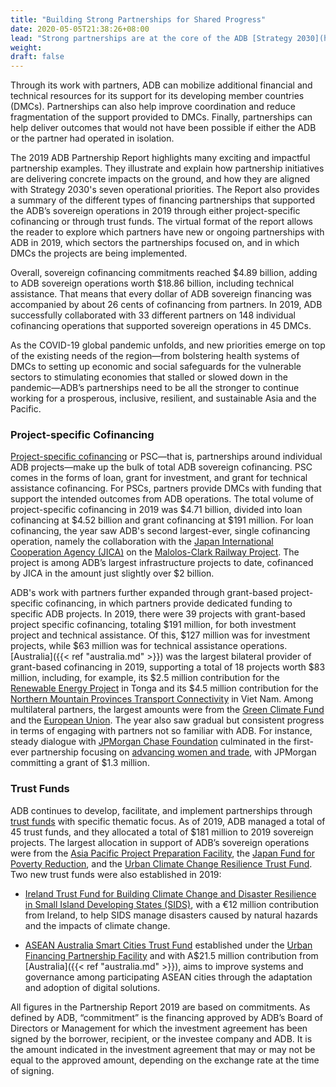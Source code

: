 ```yaml
---
title: "Building Strong Partnerships for Shared Progress"
date: 2020-05-05T21:38:26+08:00
lead: "Strong partnerships are at the core of the ADB [Strategy 2030](https://www.adb.org/documents/strategy-2030-prosperous-inclusive-resilient-sustainable-asia-pacific) to achieve a prosperous, inclusive, resilient, and sustainable Asia and the Pacific."
weight: 
draft: false
---
```


Through its work with partners, ADB can mobilize additional financial and technical resources for its support for its developing member countries (DMCs). Partnerships can also help improve coordination and reduce fragmentation of the support provided to DMCs. Finally, partnerships can help deliver outcomes that would not have been possible if either the ADB or the partner had operated in isolation.

The 2019 ADB Partnership Report highlights many exciting and impactful partnership examples. They illustrate and explain how partnership initiatives are delivering concrete impacts on the ground, and how they are aligned with Strategy 2030's seven operational priorities. The Report also provides a summary of the different types of financing partnerships that supported the ADB’s sovereign operations in 2019 through either project-specific cofinancing or through trust funds. The virtual format of the report allows the reader to explore which partners have new or ongoing partnerships with ADB in 2019, which sectors the partnerships focused on, and in which DMCs the projects are being implemented. 

Overall, sovereign cofinancing commitments reached $4.89 billion, adding to ADB sovereign operations worth $18.86 billion, including technical assistance.  That means that every dollar of ADB sovereign financing was accompanied by about 26 cents of cofinancing from partners. In 2019, ADB successfully collaborated with 33 different partners on 148 individual cofinancing operations that supported sovereign operations in 45 DMCs.

As the COVID-19 global pandemic unfolds, and new priorities emerge on top of the existing needs of the region&mdash;from bolstering  health systems of DMCs to setting up economic and social safeguards for the vulnerable sectors to stimulating economies that stalled or slowed down in the pandemic&mdash;ADB’s partnerships need to be all the stronger to continue working for a prosperous, inclusive, resilient, and sustainable Asia and the Pacific.

### Project-specific Cofinancing

[Project-specific cofinancing](./modalities/project-specific-cofinancing/) or PSC—that is, partnerships around individual ADB projects—make up the bulk of total ADB sovereign cofinancing. PSC comes in the forms of loan, grant for investment, and grant for technical assistance cofinancing. For PSCs, partners provide DMCs with funding that support the intended outcomes from ADB operations. The total volume of project-specific cofinancing in 2019 was $4.71 billion, divided into loan cofinancing at $4.52 billion and grant cofinancing at $191 million. For loan cofinancing, the year saw ADB's second largest-ever, single cofinancing operation, namely the collaboration with the [Japan International Cooperation Agency (JICA)](./modalities/partnership-framework-arrangements/#jica) on the [Malolos-Clark Railway Project](https://www.adb.org/projects/52083-001/main#project-pds). The project is among ADB’s largest infrastructure projects to date, cofinanced by JICA in the amount just slightly over $2 billion.  

ADB's work with partners further expanded through grant-based project-specific cofinancing, in which partners provide dedicated funding to specific ADB projects. In 2019, there were 39 projects with grant-based project specific cofinancing, totaling $191 million, for both investment project and technical assistance. Of this, $127 million was for investment projects, while $63 million was for technical assistance operations. [Australia]({{< ref "australia.md" >}}) was the largest bilateral provider of grant-based cofinancing in 2019, supporting a total of 18 projects worth $83 million, including, for example, its $2.5 million contribution for the [Renewable Energy Project](https://www.adb.org/projects/49450-012/main#project-pds) in Tonga and its $4.5 million contribution for the [Northern Mountain Provinces Transport Connectivity](https://www.adb.org/projects/50098-002/main#project-pds) in Viet Nam. Among multilateral partners, the largest amounts were from the [Green Climate Fund](./modalities/global-funds/#gcf) and the [European Union](./partners/multilateral/european-union/). The year also saw gradual but consistent progress in terms of engaging with partners not so familiar with ADB. For instance, steady dialogue with [JPMorgan Chase Foundation](./partners/others/jp-morgan-chase-foundation/) culminated in the first-ever partnership focusing on [advancing women and trade](https://www.adb.org/projects/52214-001/main#project-pds), with JPMorgan committing a grant of $1.3 million.  

### Trust Funds

ADB continues to develop, facilitate, and implement partnerships through [trust funds](./modalities/trust-funds/) with specific thematic focus. As of 2019, ADB managed a total of 45 trust funds, and they allocated a total of $181 million to 2019 sovereign projects. The largest allocation in support of ADB’s sovereign operations were from the [Asia Pacific Project Preparation Facility](./modalities/trust-funds/multi-partner-trust-funds/#apppf), the [Japan Fund for Poverty Reduction](./modalities/trust-funds/single-partner-trust-funds/#jfpr), and the [Urban Climate Change Resilience Trust Fund](./modalities/financing-partnership-facilities/urban-financing-partnership-facility/#uccrtf). Two new trust funds were also established in 2019:

* [Ireland Trust Fund for Building Climate Change and Disaster Resilience in Small Island Developing States (SIDS)](https://www.adb.org/site/funds/funds/ireland-trust-fund-climate-change-disaster-resilience-sids), with a €12 million contribution from Ireland, to help SIDS manage disasters caused by natural hazards and the impacts of climate change.

* [ASEAN Australia Smart Cities Trust Fund](https://www.adb.org/site/funds/funds/asean-australia-smart-cities-fund) established under the [Urban Financing Partnership Facility](./modalities/financing-partnership-facilities/urban-financing-partnership-facility/) and with A$21.5 million contribution from [Australia]({{< ref "australia.md" >}}), aims to improve systems and governance among participating ASEAN cities through the adaptation and adoption of digital solutions.

<p class="dr-note">
All figures in the Partnership Report 2019 are based on commitments. As defined by ADB, “commitment” is the financing approved by ADB’s Board of Directors or Management for which the investment agreement has been signed by the borrower, recipient, or the investee company and ADB. It is the amount indicated in the investment agreement that may or may not be equal to the approved amount, depending on the exchange rate at the time of signing.
</p>